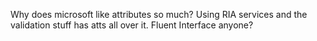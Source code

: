 <!--
id: 191068932
link: http://kevinisom.info/post/191068932/why-does-microsoft-like-attributes-so-much-using
slug: why-does-microsoft-like-attributes-so-much-using
date: Sat Sep 19 2009 04:09:40 GMT+1200 (NZST)
raw: {"blog_name":"kevinisom","id":191068932,"post_url":"http://kevinisom.info/post/191068932/why-does-microsoft-like-attributes-so-much-using","slug":"why-does-microsoft-like-attributes-so-much-using","type":"text","date":"2009-09-18 16:09:40 GMT","timestamp":1253290180,"state":"published","format":"html","reblog_key":"nxRvAFhU","tags":[],"short_url":"http://tmblr.co/Zw68YyBOti4","highlighted":[],"feed_item":"http://twitter.com/kev_nz/statuses/4076366204","from_feed_id":"650289","note_count":0,"title":null,"body":"<p>Why does microsoft like attributes so much? Using RIA services and the validation stuff has atts all over it. Fluent Interface anyone?</p>"}
publish: 2009-09-019
tags: 
title: null
-->


Why does microsoft like attributes so much? Using RIA services and the
validation stuff has atts all over it. Fluent Interface anyone?


